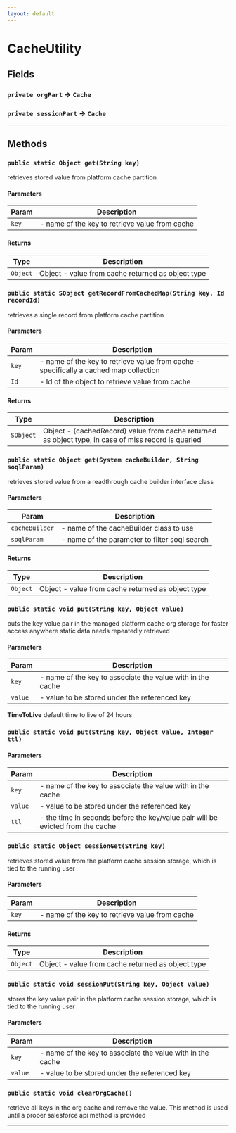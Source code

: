```yaml
---
layout: default
---
```

# CacheUtility
## Fields

### `private orgPart` → `Cache`


### `private sessionPart` → `Cache`


---
## Methods
### `public static Object get(String key)`

retrieves stored value from platform cache partition

#### Parameters

|Param|Description|
|---|---|
|`key`|- name of the key to retrieve value from cache|

#### Returns

|Type|Description|
|---|---|
|`Object`|Object - value from cache returned as object type|

### `public static SObject getRecordFromCachedMap(String key, Id recordId)`

retrieves a single record from platform cache partition

#### Parameters

|Param|Description|
|---|---|
|`key`|- name of the key to retrieve value from cache - specifically a cached map collection|
|`Id`|- Id of the object to retrieve value from cache|

#### Returns

|Type|Description|
|---|---|
|`SObject`|Object - (cachedRecord) value from cache returned as object type, in case of miss record is queried|

### `public static Object get(System cacheBuilder, String soqlParam)`

retrieves stored value from a readthrough cache builder interface class

#### Parameters

|Param|Description|
|---|---|
|`cacheBuilder`|- name of the cacheBuilder class to use|
|`soqlParam`|- name of the parameter to filter soql search|

#### Returns

|Type|Description|
|---|---|
|`Object`|Object - value from cache returned as object type|

### `public static void put(String key, Object value)`

puts the key value pair in the managed platform cache org storage for faster access anywhere static data needs repeatedly retrieved

#### Parameters

|Param|Description|
|---|---|
|`key`|- name of the key to associate the value with in the cache|
|`value`|- value to be stored under the referenced key|


**TimeToLive** default time to live of 24 hours

### `public static void put(String key, Object value, Integer ttl)`
#### Parameters

|Param|Description|
|---|---|
|`key`|- name of the key to associate the value with in the cache|
|`value`|- value to be stored under the referenced key|
|`ttl`|- the time in seconds before the key/value pair will be evicted from the cache|

### `public static Object sessionGet(String key)`

retrieves stored value from the platform cache session storage, which is tied to the running user

#### Parameters

|Param|Description|
|---|---|
|`key`|- name of the key to retrieve value from cache|

#### Returns

|Type|Description|
|---|---|
|`Object`|Object - value from cache returned as object type|

### `public static void sessionPut(String key, Object value)`

stores the key value pair in the platform cache session storage, which is tied to the running user

#### Parameters

|Param|Description|
|---|---|
|`key`|- name of the key to associate the value with in the cache|
|`value`|- value to be stored under the referenced key|

### `public static void clearOrgCache()`

retrieve all keys in the org cache and remove the value. This method is used until a proper salesforce api method is provided

---
